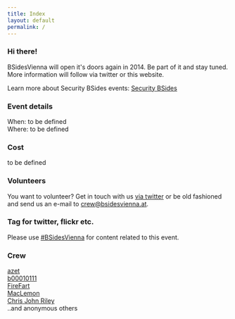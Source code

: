 ```yaml
---
title: Index
layout: default
permalink: /
---
```

### Hi there!
BSidesVienna will open it's doors again in 2014. Be part of it and stay tuned.    
More information will follow via twitter or this website.

Learn more about Security BSides events: [Security BSides](http://www.securitybsides.com/)

### Event details
When: to be defined    
Where: to be defined

### Cost
to be defined

### Volunteers
You want to volunteer? Get in touch with us [via twitter](https://twitter.com/BSidesVienna) or be old fashioned and send us an e-mail to crew@bsidesvienna.at.

### Tag for twitter, flickr etc.
Please use [#BSidesVienna](https://twitter.com/search?q=bsidesvienna) for content related to this event.

### Crew
[azet](https://twitter.com/a_z_e_t)   
[b00010111](https://twitter.com/b00010111)    
[FireFart](https://twitter.com/_FireFart_)    
[MacLemon](https://twitter.com/MacLemon)    
[Chris John Riley](https://twitter.com/ChrisJohnRiley)  
..and anonymous others
